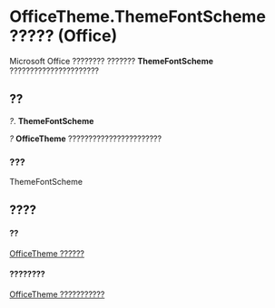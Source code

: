 
# OfficeTheme.ThemeFontScheme ????? (Office)

Microsoft Office ???????? ??????? **ThemeFontScheme** ??????????????????????


## ??

 _?_. **ThemeFontScheme**

 _?_ **OfficeTheme** ???????????????????????


### ???

ThemeFontScheme


## ????


#### ??


[OfficeTheme ??????](0cdffd48-30cb-b0e7-d9f6-a4c882f82c8a.md)
#### ????????


[OfficeTheme ???????????](http://msdn.microsoft.com/library/f905de10-b23d-638a-b170-34ba0bd03cf8%28Office.15%29.aspx)